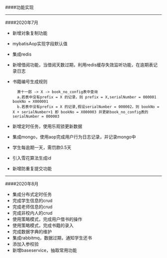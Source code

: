 ####功能实现

---
####2020年7月
    
- 新增对象复制功能
- mybatisAop实现字段默认值
- 集成redis
- 新增借阅功能，当借阅天数过期，利用redis缓存失效监听功能，在逾期表记录日志
- 书籍编号生成规则
    
        萧十一郎 -> X -> book_no_config表中查询
        a.若表中没有prefix = X 的记录，则 prefix = X,serialNumber = 000001 bookNo = X000001
        b.若表中没有prefix = X 的记录,假设serialNumber = 000002，则 bookNo = X + serialNumber+1 即 bookNo = X000003 并更新book_no_config表的serialNumber = 000003
        
- 新增定时任务，使用乐观锁更新数据
- 集成mongo，使用aop完成用户行为日志记录，并记录mongo中
- 学生每逾期一天，需罚款0.5天
- 引入雪花算法生成id
- 新增防重复提交功能

---

####2020年8月
    
- 集成分布式定时任务
- 完成学生信息的crud
- 完成老师信息的crud
- 完成非校内人的crud
- 使用策略模式，完成用户借书的操作
- 使用策略模式，完成书籍的录入
- 完成数据字典的维护
- 集成rabbitmq，数据过期，通知学生还书
- 添加入参校验
- 新增baseservice，抽取常用功能

